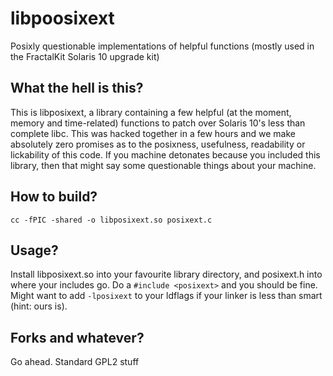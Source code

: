 # libpoosixext
Posixly questionable implementations of helpful functions (mostly used in the FractalKit Solaris 10 upgrade kit)
## What the hell is this?
This is libposixext, a library containing a few helpful (at the moment, memory and time-related) functions to patch
over Solaris 10's less than complete libc. This was hacked together in a few hours and we make absolutely zero
promises as to the posixness, usefulness, readability or lickability of this code. If you machine detonates because
you included this library, then that might say some questionable things about your machine.
## How to build?
`cc -fPIC -shared -o libposixext.so posixext.c`
## Usage?
Install libposixext.so into your favourite library directory, and posixext.h into where your includes go.
Do a `#include <posixext>` and you should be fine. Might want to add `-lposixext` to your ldflags if your linker is
less than smart (hint: ours is).
## Forks and whatever?
Go ahead. Standard GPL2 stuff
